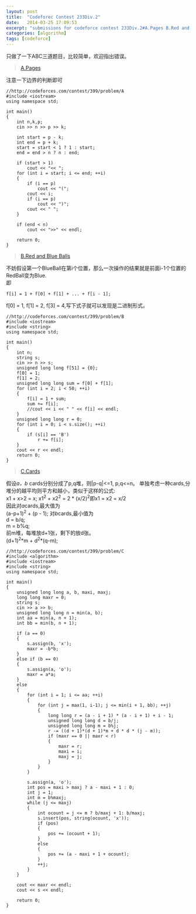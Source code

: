 ```yaml
---
layout: post
title:  "Codeforec Contest 233Div.2"
date:   2014-03-25 17:09:53
excerpt: "submissions for codeforce contest 233Div.2#A.Pages B.Red and Blue Balls C.Cards"
categories: [algorithm]
tags: [codeforce]
---
```


只做了一下ABC三道题目，比较简单，欢迎指出错误。
> [A.Pages](http://codeforces.com/contest/399/problem/A)  

注意一下边界的判断即可  

<!--more-->

```
//http://codeforces.com/contest/399/problem/A
#include <iostream>
using namespace std;

int main()
{
    int n,k,p;
    cin >> n >> p >> k;

    int start = p - k;
    int end = p + k;
    start = start < 1 ? 1 : start;
    end = end > n ? n : end;

    if (start > 1)
        cout << "<< ";
    for (int i = start; i <= end; ++i)
    {
        if (i == p)
            cout << "(";
        cout << i;
        if (i == p)
            cout << ")";
        cout << " ";
    }

    if (end < n)
        cout << ">>" << endl;

    return 0;
}
```

> [B.Red and Blue Balls](http://codeforces.com/contest/399/problem/B)    

不妨假设第一个BlueBall在第i个位置，那么一次操作的结果就是前面i-1个位置的RedBall变为Blue.  
即  
```
f[i] = 1 + f[0] + f[1] + ... + f[i - 1];
```

f[0] = 1, f[1] = 2, f[3] = 4,写下式子就可以发现是二进制形式。  

```
//http://codeforces.com/contest/399/problem/B
#include <iostream>
#include <string>
using namespace std;

int main()
{
    int n;
    string s;
    cin >> n >> s;
    unsigned long long f[51] = {0};
    f[0] = 1;
    f[1] = 2;
    unsigned long long sum = f[0] + f[1];
    for (int i = 2; i < 50; ++i)
    {
        f[i] = 1 + sum;
        sum += f[i];
        //cout << i << " " << f[i] << endl;
    }
    unsigned long long r = 0;
    for (int i = 0; i < s.size(); ++i)
    {
        if (s[i] == 'B')
            r += f[i];
    }
    cout << r << endl;
    return 0;
}
```  

> [C.Cards](http://codeforces.com/contest/399/problem/C)  

假设*a，b* cards分别分成了p,q堆，则|p-q|<=1, p,q<=n。
单独考虑一种cards,分堆分的越平均则平方和越小，类似于这样的公式:  
x1 + x>2 = x;
x1<sup>2</sup> + x2<sup>2</sup> = 2 * (x/2)<sup>2</sup>即x1 = x2 = x/2  
因此对*a*cards,最大值为  
(a-p+1)<sup>2</sup> + (p - 1);
对*b*cards,最小值为  
d = b/q;  
m = b%q;  
前m堆，每堆放d+1张，剩下的放d张。  
(d+1)<sup>2</sup>\*m + d<sup>2</sup>\*(q-m);  

```
//http://codeforces.com/contest/399/problem/C
#include <algorithm>
#include <iostream>
#include <string>
using namespace std;

int main()
{
    unsigned long long a, b, maxi, maxj;
    long long maxr = 0;
    string s;
    cin >> a >> b;
    unsigned long long n = min(a, b);
    int aa = min(a, n + 1);
    int bb = min(b, n + 1);

    if (a == 0)
    {
        s.assign(b, 'x');
        maxr = -b*b;
    }
    else if (b == 0)
    {
        s.assign(a, 'o');
        maxr = a*a;
    }
    else
    {
        for (int i = 1; i <= aa; ++i)
        {
            for (int j = max(1, i-1); j <= min(i + 1, bb); ++j)
            {
                long long r = (a - i + 1) * (a - i + 1) + i - 1;
                unsigned long long d = b/j;
                unsigned long long m = b%j;
                r -= ((d + 1)*(d + 1)*m + d * d * (j - m));
                if (maxr == 0 || maxr < r)
                {
                    maxr = r;
                    maxi = i;
                    maxj = j;
                }
            }
        }
    
        s.assign(a, 'o');
        int pos = maxi > maxj ? a - maxi + 1 : 0;
        int j = 1;
        int m = b%maxj;
        while (j <= maxj)
        {
            int ocount = j <= m ? b/maxj + 1: b/maxj;
            s.insert(pos, string(ocount, 'x'));
            if (pos)
            {
                pos += (ocount + 1);
            }
            else
            {
                pos += (a - maxi + 1 + ocount);
            }
            ++j;
        }
    }

    cout << maxr << endl;
    cout << s << endl;

    return 0;
}
```
